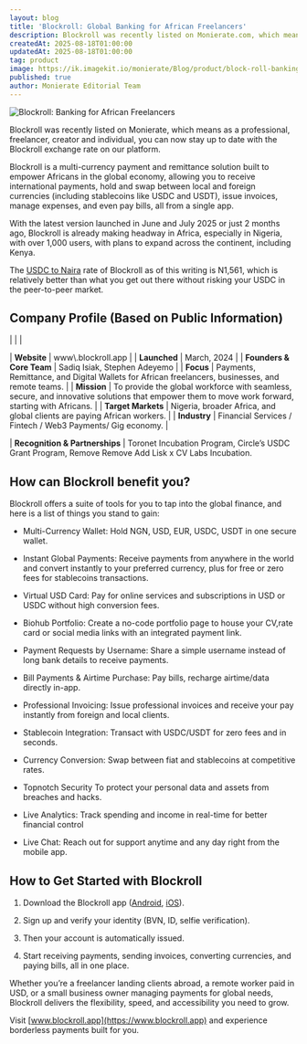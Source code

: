 ```yaml
---
layout: blog
title: 'Blockroll: Global Banking for African Freelancers'
description: Blockroll was recently listed on Monierate.com, which means as a professional, freelancer, creator and individual, you can now stay up to date with the Blockroll exchange rate on our platform.  Blockroll is a multi-currency payment and payroll solution built to empower Africans in the global economy, allowing you to receive international payments, hold and swap between local and foreign currencies (including stablecoins like USDC and USDT), issue invoices, manage payroll, and even pay bills, all from a single app.
createdAt: 2025-08-18T01:00:00
updatedAt: 2025-08-18T01:00:00
tag: product
image: https://ik.imagekit.io/monierate/Blog/product/block-roll-banking-for-africans.webp?updatedAt=1755471601210
published: true
author: Monierate Editorial Team
---
```

![Blockroll: Banking for African Freelancers](https://ik.imagekit.io/monierate/Blog/product/block-roll-banking-for-africans.webp?updatedAt=1755471601210)

Blockroll was recently listed on Monierate, which means as a professional, freelancer, creator and individual, you can now stay up to date with the Blockroll exchange rate on our platform.

Blockroll is a multi-currency payment and remittance solution built to empower Africans in the global economy, allowing you to receive international payments, hold and swap between local and foreign currencies (including stablecoins like USDC and USDT), issue invoices, manage expenses, and even pay bills, all from a single app.

With the latest version launched in June and July 2025 or just 2 months ago, Blockroll is already making headway in Africa, especially in Nigeria, with over 1,000 users, with plans to expand across the continent, including Kenya.

The [USDC to Naira](https://monierate.com/converter/blockroll/?Amount=1&From=usd&To=ngn) rate of Blockroll as of this writing is N1,561, which is relatively better than what you get out there without risking your USDC in the peer-to-peer market.

## Company Profile (Based on Public Information)

| |                                |                                                                                                                                                 


| **Website** | www\\.blockroll.app |
| **Launched** | March, 2024 |
| **Founders & Core Team** | Sadiq Isiak, Stephen Adeyemo |
| **Focus** | Payments, Remittance, and Digital Wallets for African freelancers, businesses, and remote teams. |
| **Mission** | To provide the global workforce with seamless, secure, and innovative solutions that empower them to move work forward, starting with Africans. |
| **Target Markets** | Nigeria, broader Africa, and global clients are paying African workers. |
| **Industry** | Financial Services / Fintech / Web3 Payments/ Gig economy. |

| **Recognition & Partnerships** | Toronet Incubation Program, Circle’s USDC Grant Program, Remove Remove Add Lisk x CV Labs Incubation.  

## How can Blockroll benefit you?

Blockroll offers a suite of tools for you to tap into the global finance, and here is a list of things you stand to gain:

-   Multi-Currency Wallet: Hold NGN, USD, EUR, USDC, USDT in one secure wallet.
    
-   Instant Global Payments: Receive payments from anywhere in the world and convert instantly to your preferred currency, plus for free or zero fees for stablecoins transactions.
    
-   Virtual USD Card: Pay for online services and subscriptions in USD or USDC without high conversion fees.
    
-   Biohub Portfolio: Create a no-code portfolio page to house your CV,rate card or social media links with an integrated payment link.
    
-   Payment Requests by Username: Share a simple username instead of long bank details to receive payments.
    
-   Bill Payments & Airtime Purchase: Pay bills, recharge airtime/data directly in-app.
    
-   Professional Invoicing: Issue professional invoices and receive your pay instantly from foreign and local clients.
    
-   Stablecoin Integration: Transact with USDC/USDT for zero fees and in seconds.
    
-   Currency Conversion: Swap between fiat and stablecoins at competitive rates.
    
-   Topnotch Security To protect your personal data and assets from breaches and hacks.
    
-   Live Analytics: Track spending and income in real-time for better financial control
    
-   Live Chat: Reach out for support anytime and any day right from the mobile app.

## How to Get Started with Blockroll

1.  Download the Blockroll app ([Android](https://play.google.com/store/apps/details?id=com.blockroll.android), [iOS](https://apps.apple.com/us/app/blockroll/id6708225786)).
    
2.  Sign up and verify your identity (BVN, ID, selfie verification).
    
3.  Then your account is automatically issued.
    
4.  Start receiving payments, sending invoices, converting currencies, and paying bills, all in one place.
    

Whether you’re a freelancer landing clients abroad, a remote worker paid in USD, or a small business owner managing payments for global needs, Blockroll delivers the flexibility, speed, and accessibility you need to grow.

Visit [www.blockroll.app](https://www.blockroll.app) and experience borderless payments built for you.
